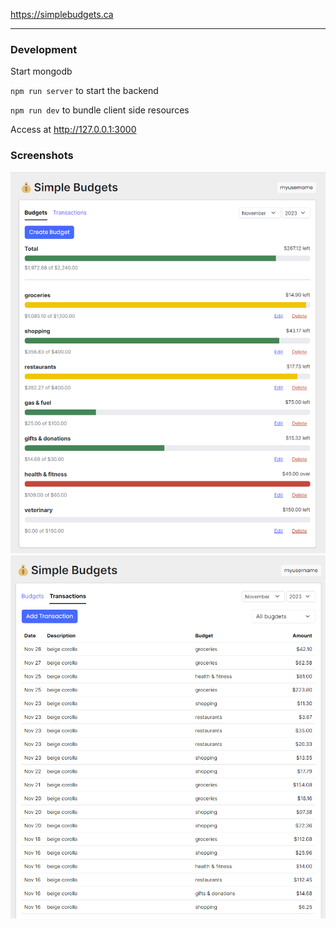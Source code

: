 https://simplebudgets.ca

--- 

### Development

Start mongodb

`npm run server` to start the backend

`npm run dev` to bundle client side resources

Access at http://127.0.0.1:3000

### Screenshots

![](https://github.com/barisusakli/simplebudgets/blob/main/assets/screenshots/budgets.png?raw=true)
![](https://github.com/barisusakli/simplebudgets/blob/main/assets/screenshots/transactions.png?raw=true)
